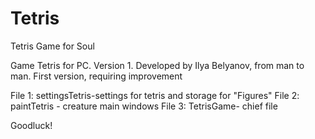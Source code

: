# Tetris
Tetris Game for Soul

Game Tetris for PC.
Version 1.
Developed by Ilya Belyanov, from man to man.
First version, requiring improvement

File 1: settingsTetris-settings for tetris and storage for "Figures"
File 2: paintTetris - creature main windows 
File 3: TetrisGame- chief file

Goodluck!
